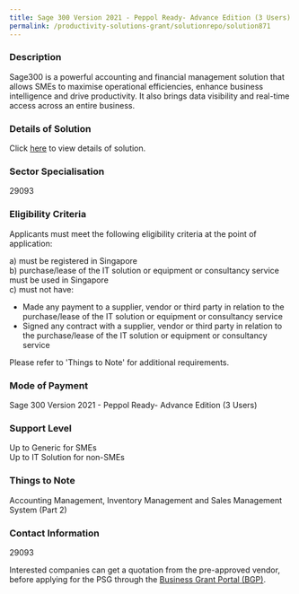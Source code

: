```yaml
---
title: Sage 300 Version 2021 - Peppol Ready- Advance Edition (3 Users)
permalink: /productivity-solutions-grant/solutionrepo/solution871
---
```


### Description

Sage300 is a powerful accounting and financial management solution that allows SMEs to maximise operational efficiencies, enhance business intelligence and drive productivity. It also brings data visibility and real-time access across an entire business.

### Details of Solution

Click <a href='The World Management Pte Ltd' target='_blank' rel='noopener'>here</a> to view details of solution.

### Sector Specialisation

 29093 

### Eligibility Criteria

Applicants must meet the following eligibility criteria at the point of application:

a) must be registered in Singapore <br>
b) purchase/lease of the IT solution or equipment or consultancy service must be used in Singapore <br>
c) must not have:
- Made any payment to a supplier, vendor or third party in relation to the purchase/lease of the IT solution or equipment or consultancy service
- Signed any contract with a supplier, vendor or third party in relation to the purchase/lease of the IT solution or equipment or consultancy service

Please refer to 'Things to Note' for additional requirements.

### Mode of Payment
Sage 300 Version 2021 - Peppol Ready- Advance Edition (3 Users)

### Support Level
Up to Generic for SMEs <br>
Up to IT Solution for non-SMEs

### Things to Note
Accounting Management, Inventory Management and Sales Management System (Part 2)

### Contact Information
29093

Interested companies can get a quotation from the pre-approved vendor, before applying for the PSG through the <a target='_blank' rel='noopener' href='https://www.businessgrants.gov.sg/'>Business Grant Portal (BGP)</a>.
